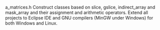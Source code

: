 a_matrices.h
	Construct classes based on slice, gslice, indirect_array and mask_array and their assignment and arithmetic operators.
Extend all projects to Eclipse IDE and GNU compilers (MinGW under Windows) for both Windows and Linux.